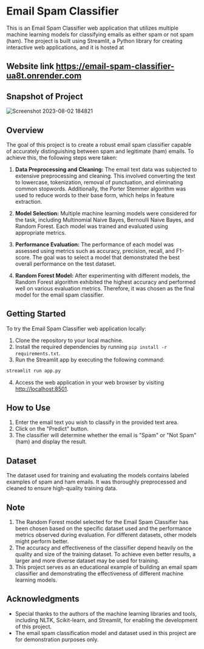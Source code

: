 # Email Spam Classifier

This is an Email Spam Classifier web application that utilizes multiple machine learning models for classifying emails as either spam or not spam (ham). The project is built using Streamlit, a Python library for creating interactive web applications, and it is hosted at

## Website link https://email-spam-classifier-ua8t.onrender.com

## Snapshot of Project
![Screenshot 2023-08-02 184821](https://github.com/MZKhan18/email-spam-classifier/assets/83308074/9f61ea5d-fa60-46e0-ba33-f18865f5cb4f)


## Overview

The goal of this project is to create a robust email spam classifier capable of accurately distinguishing between spam and legitimate (ham) emails. To achieve this, the following steps were taken:

1. **Data Preprocessing and Cleaning:** The email text data was subjected to extensive preprocessing and cleaning. This involved converting the text to lowercase, tokenization, removal of punctuation, and eliminating common stopwords. Additionally, the Porter Stemmer algorithm was used to reduce words to their base form, which helps in feature extraction.

2. **Model Selection:** Multiple machine learning models were considered for the task, including Multinomial Naive Bayes, Bernoulli Naive Bayes, and Random Forest. Each model was trained and evaluated using appropriate metrics.

3. **Performance Evaluation:** The performance of each model was assessed using metrics such as accuracy, precision, recall, and F1-score. The goal was to select a model that demonstrated the best overall performance on the test dataset.

4. **Random Forest Model:** After experimenting with different models, the Random Forest algorithm exhibited the highest accuracy and performed well on various evaluation metrics. Therefore, it was chosen as the final model for the email spam classifier.

## Getting Started

To try the Email Spam Classifier web application locally:

1. Clone the repository to your local machine.
2. Install the required dependencies by running `pip install -r requirements.txt`.
3. Run the Streamlit app by executing the following command:

```bash
streamlit run app.py
```

4. Access the web application in your web browser by visiting [http://localhost:8501](http://localhost:8501).

## How to Use

1. Enter the email text you wish to classify in the provided text area.
2. Click on the "Predict" button.
3. The classifier will determine whether the email is "Spam" or "Not Spam" (ham) and display the result.

## Dataset

The dataset used for training and evaluating the models contains labeled examples of spam and ham emails. It was thoroughly preprocessed and cleaned to ensure high-quality training data.

## Note

1. The Random Forest model selected for the Email Spam Classifier has been chosen based on the specific dataset used and the performance metrics observed during evaluation. For different datasets, other models might perform better.
2. The accuracy and effectiveness of the classifier depend heavily on the quality and size of the training dataset. To achieve even better results, a larger and more diverse dataset may be used for training.
3. This project serves as an educational example of building an email spam classifier and demonstrating the effectiveness of different machine learning models.

## Acknowledgments

- Special thanks to the authors of the machine learning libraries and tools, including NLTK, Scikit-learn, and Streamlit, for enabling the development of this project.
- The email spam classification model and dataset used in this project are for demonstration purposes only.
